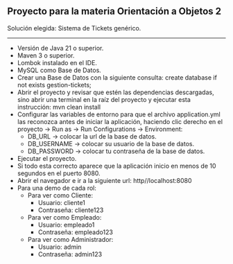 ## Proyecto para la materia Orientación a Objetos 2

Solución elegida: Sistema de Tickets genérico.
- - -
- Versión de Java 21 o superior.
- Maven 3 o superior.
- Lombok instalado en el IDE.
- MySQL como Base de Datos.
- Crear una Base de Datos con la siguiente consulta: create database if not exists gestion-tickets;
- Abrir el proyecto y revisar que estén las dependencias descargadas, sino abrir una terminal en la raíz del proyecto y ejecutar esta instrucción: mvn clean install
- Configurar las variables de entorno para que el archivo application.yml las reconozca antes de iniciar la aplicación, haciendo clic derecho en el proyecto -> Run as  -> Run Configurations -> Environment:
	+ DB_URL -> colocar la url de la base de datos.
	+ DB_USERNAME -> colocar su usuario de la base de datos.
	+ DB_PASSWORD -> colocar tu contraseña de la base de datos.
- Ejecutar el proyecto.
- Si todo esta correcto aparece que la aplicación inicio en menos de 10 segundos en el puerto 8080.
- Abrir el navegador e ir a la siguiente url: http//localhost:8080
- Para una demo de cada rol:
  - Para ver como Cliente:
    - Usuario: cliente1
    - Contraseña: cliente123
  - Para ver como Empleado:
    - Usuario: empleado1
    - Contraseña: empleado123
  - Para ver como Administrador:
    - Usuario: admin
    - Contraseña: admin123


